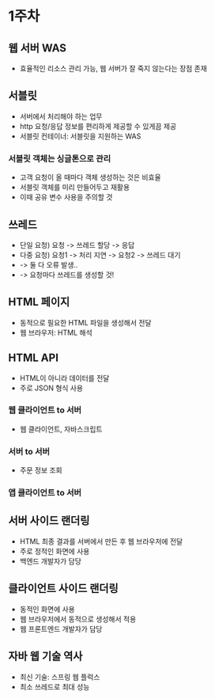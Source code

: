 # 1주차
## 웹 서버 WAS
- 효율적인 리소스 관리 가능, 웹 서버가 잘 죽지 않는다는 장점 존재
## 서블릿
- 서버에서 처리해야 하는 업무
- http 요청/응답 정보를 편리하게 제공할 수 있게끔 제공
- 서블릿 컨테이너: 서블릿을 지원하는 WAS
### 서블릿 객체는 싱글톤으로 관리
- 고객 요청이 올 때마다 객체 생성하는 것은 비효율
- 서블릿 객체를 미리 만들어두고 재활용
- 이때 공유 변수 사용을 주의할 것
## 쓰레드
- 단일 요청) 요청 -> 쓰레드 할당 -> 응답
- 다중 요청) 요청1 -> 처리 지연 -> 요청2 -> 쓰레드 대기
- -> 둘 다 오류 발생..
- -> 요청마다 쓰레드를 생성할 것!
## HTML 페이지
- 동적으로 필요한 HTML 파일을 생성해서 전달
- 웹 브라우저: HTML 해석
## HTML API
- HTML이 아니라 데이터를 전달
- 주로 JSON 형식 사용
### 웹 클라이언트 to 서버
- 웹 클라이언트, 자바스크립트
### 서버 to 서버
- 주문 정보 조회
### 앱 클라이언트 to 서버

## 서버 사이드 랜더링
- HTML 최종 결과를 서버에서 만든 후 웹 브라우저에 전달
- 주로 정적인 화면에 사용
- 백엔드 개발자가 담당
## 클라이언트 사이드 랜더링
- 동적인 화면에 사용
- 웹 브라우저에서 동적으로 생성해서 적용
- 웹 프론트엔드 개발자가 담당
## 자바 웹 기술 역사
- 최신 기술: 스프링 웹 플럭스
- 최소 쓰레드로 최대 성능